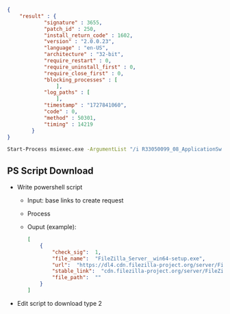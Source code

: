 ```json
{
    "result" : {
            "signature" : 3655,
            "patch_id" : 250,
            "install_return_code" : 1602,
            "version" : "2.0.0.23",
            "language" : "en-US",
            "architecture" : "32-bit",
            "require_restart" : 0,
            "require_uninstall_first" : 0,
            "require_close_first" : 0,
            "blocking_processes" : [
                ],
            "log_paths" : [
                ],
            "timestamp" : "1727841060",
            "code" : 0,
            "method" : 50301,
            "timing" : 14219
        }
}
```

```bash
Start-Process msiexec.exe -ArgumentList "/i R33050099_08_ApplicationSw.msi /qn /norestart" -Wait -PassThru
```

## PS Script Download

- Write powershell script
    - Input: base links to create request
    - Process
    - Ouput (example):
        
        ```json
        [
            {
                "check_sig":  1,
                "file_name":  "FileZilla_Server__win64-setup.exe",
                "url":  "https://dl4.cdn.filezilla-project.org/server/FileZilla_Server_1.9.2_win64-setup.exe?h=NJtq1Dxri-Xh8hCePQHrhw&x=1728288444",
                "stable_link":  "cdn.filezilla-project.org/server/FileZilla_Server_1.9.2_win64-setup.exe",
                "file_path":  ""
            }
        ]
        ```
        
- Edit script to download type 2